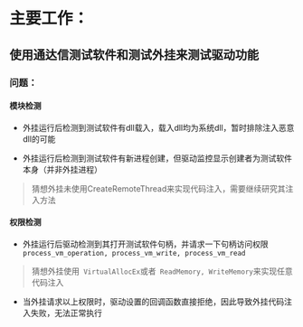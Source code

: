 ﻿# 主要工作：

## 使用通达信测试软件和测试外挂来测试驱动功能

### 问题：
#### 模块检测
 - 外挂运行后检测到测试软件有dll载入，载入dll均为系统dll，暂时排除注入恶意dll的可能
   
  - 外挂运行后检测到测试软件有新进程创建，但驱动监控显示创建者为测试软件本身（并非外挂进程）
>猜想外挂未使用CreateRemoteThread来实现代码注入，需要继续研究其注入方法

#### 权限检测
- 外挂运行后驱动检测到其打开测试软件句柄，并请求一下句柄访问权限
` process_vm_operation, process_vm_write, process_vm_read`
> 猜想外挂使用` VirtualAllocEx`或者` ReadMemory, WriteMemory`来实现任意代码注入
- 当外挂请求以上权限时，驱动设置的回调函数直接拒绝，因此导致外挂代码注入失败，无法正常执行

